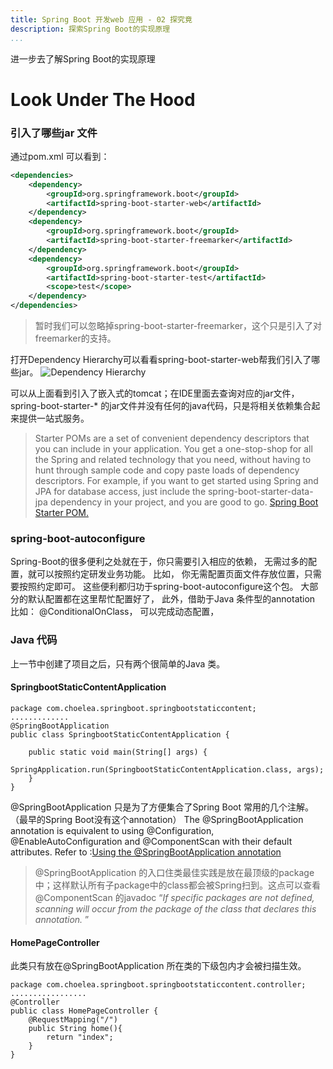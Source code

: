 ```yaml
---
title: Spring Boot 开发web 应用 - 02 探究竟
description: 探索Spring Boot的实现原理
...
```

进一步去了解Spring Boot的实现原理
# Look Under The Hood
### 引入了哪些jar 文件
通过pom.xml 可以看到：

```xml
<dependencies>
	<dependency>
		<groupId>org.springframework.boot</groupId>
		<artifactId>spring-boot-starter-web</artifactId>
	</dependency>
	<dependency>
		<groupId>org.springframework.boot</groupId>
		<artifactId>spring-boot-starter-freemarker</artifactId>
	</dependency>
	<dependency>
		<groupId>org.springframework.boot</groupId>
		<artifactId>spring-boot-starter-test</artifactId>
		<scope>test</scope>
	</dependency>
</dependencies>
```
> 暂时我们可以忽略掉spring-boot-starter-freemarker，这个只是引入了对freemarker的支持。

打开Dependency Hierarchy可以看看spring-boot-starter-web帮我们引入了哪些jar。
![Dependency Hierarchy](http://img.blog.csdn.net/20170614200904077?watermark/2/text/aHR0cDovL2Jsb2cuY3Nkbi5uZXQvY2hvZWxlYQ==/font/5a6L5L2T/fontsize/400/fill/I0JBQkFCMA==/dissolve/70/gravity/SouthEast)

可以从上面看到引入了嵌入式的tomcat；在IDE里面去查询对应的jar文件，spring-boot-starter-* 的jar文件并没有任何的java代码，只是将相关依赖集合起来提供一站式服务。

> Starter POMs are a set of convenient dependency descriptors that you can include in your application. You get a one-stop-shop for all the Spring and related technology that you need, without having to hunt through sample code and copy paste loads of dependency descriptors. For example, if you want to get started using Spring and JPA for database access, just include the spring-boot-starter-data-jpa dependency in your project, and you are good to go. [Spring Boot Starter POM.](http://docs.spring.io/spring-boot/docs/current-SNAPSHOT/reference/htmlsingle/#using-boot-starter-poms)

### spring-boot-autoconfigure 
Spring-Boot的很多便利之处就在于，你只需要引入相应的依赖， 无需过多的配置，就可以按照约定研发业务功能。 比如， 你无需配置页面文件存放位置，只需要按照约定即可。 这些便利都归功于spring-boot-autoconfigure这个包。 大部分的默认配置都在这里帮忙配置好了， 此外，借助于Java 条件型的annotation 比如： @ConditionalOnClass， 可以完成动态配置，

### Java 代码
上一节中创建了项目之后，只有两个很简单的Java 类。
#### SpringbootStaticContentApplication

```
package com.choelea.springboot.springbootstaticcontent;
.............
@SpringBootApplication
public class SpringbootStaticContentApplication {

	public static void main(String[] args) {
		SpringApplication.run(SpringbootStaticContentApplication.class, args);
	}
}
```
@SpringBootApplication 只是为了方便集合了Spring Boot 常用的几个注解。（最早的Spring Boot没有这个annotation）
The @SpringBootApplication annotation is equivalent to using @Configuration, @EnableAutoConfiguration and @ComponentScan with their default attributes. Refer to :[Using the @SpringBootApplication annotation](https://docs.spring.io/spring-boot/docs/current/reference/html/using-boot-using-springbootapplication-annotation.html)

> @SpringBootApplication 的入口住类最佳实践是放在最顶级的package中；这样默认所有子package中的class都会被Spring扫到。这点可以查看@ComponentScan 的javadoc “*If specific packages are not defined, scanning will occur from the package of the class that declares this annotation.* ” 
#### HomePageController
此类只有放在@SpringBootApplication 所在类的下级包内才会被扫描生效。
```
package com.choelea.springboot.springbootstaticcontent.controller;
.................
@Controller
public class HomePageController {	
	@RequestMapping("/")
	public String home(){
		return "index";
	}
}
```

